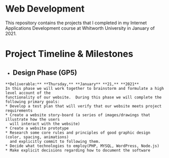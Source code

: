 # Web Development

This repository contains the projects that I completed in my Internet Applications Development course at Whitworth University in January of 2021.

# Project Timeline & Milestones

   * ## Design Phase (GP5)

    **Deliverable:** **Thursday,** **January** **21,** **2021**
    In this phase we will work together to brainstorm and formulate a high level account of the 
    functionality of our website.  During this phase we will complete the following primary goals:
    * Develop a test plan that will verify that our website meets project requirements
    * Create a website story-board (a series of images/drawings that illustrate how the users   
      will interact with the website)
    * Create a website prototype
    * Research some core rules and principles of good graphic design (color, spacing, animations) 
      and explicitly commit to following them.
    * Decide what technologies to employ(PHP, MYSQL, WordPress, Node.js) 
    * Make explicit decisions regarding how to document the software